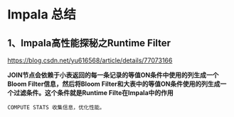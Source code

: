 # Impala 总结

## 1、Impala高性能探秘之Runtime Filter

https://blog.csdn.net/yu616568/article/details/77073166

**JOIN节点会依赖于小表返回的每一条记录的等值ON条件中使用的列生成一个Bloom Filter信息，然后将Bloom Filter和大表中的等值ON条件使用的列生成一个过滤条件。这个条件就是Runtime Filte在Impala中的作用**

```
COMPUTE STATS 收集信息，优化性能。
```



